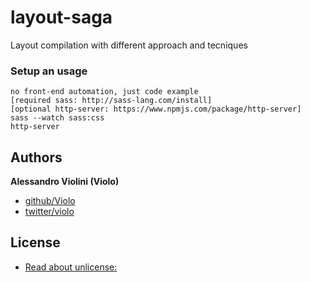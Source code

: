 # layout-saga
Layout compilation with different approach and tecniques

### Setup an usage
    no front-end automation, just code example
    [required sass: http://sass-lang.com/install]
    [optional http-server: https://www.npmjs.com/package/http-server]
    sass --watch sass:css
    http-server

## Authors

**Alessandro Violini (Violo)**

+ [github/Violo](https://github.com/Violo/tools.git)
+ [twitter/violo](http://twitter.com/violo)


## License
+ [Read about unlicense:](http://unlicense.org)